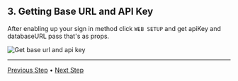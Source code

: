 ## 3. Getting Base URL and API Key

After enabling up your sign in method click `WEB SETUP` and get apiKey and databaseURL pass that's as props.

![Get base url and api key](https://github.com/TugayYaldiz/vue-comment-grid/blob/master/docs/img/get-base-url/get-base-url.gif?raw=true)

---
[Previous Step](https://github.com/TugayYaldiz/vue-comment-grid/blob/master/docs/set-sign-methods.md) • [Next Step](https://github.com/TugayYaldiz/vue-comment-grid/blob/master/docs/creating-database-node-name.md)